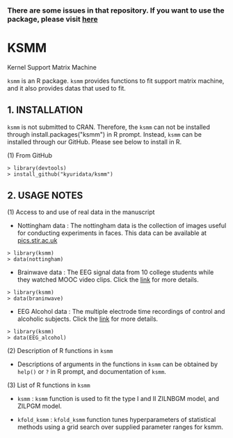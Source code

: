 ### There are some issues in that repository. If you want to use the package, please visit [here](github.com/staycuriousn/ksmm)

# KSMM
Kernel Support Matrix Machine

```ksmm``` is an R package. ```ksmm``` provides functions to fit support matrix machine, and it also provides datas that used to fit.

## 1. INSTALLATION

```ksmm``` is not submitted to CRAN. Therefore, the ```ksmm``` can not be installed through install.packages("ksmm") in R prompt.
Instead, ```ksmm``` can be installed through our GitHub.
Please see below to install in R.

(1) From GitHub
```{r}
> library(devtools)
> install_github("kyuridata/ksmm")
```

## 2. USAGE NOTES

(1) Access to and use of real data in the manuscript

- Nottingham data : The nottingham data is the collection of images useful for conducting experiments in faces. This data can be available at [pics.stir.ac.uk](pics.stir.ac.uk)
```{r}
> library(ksmm)
> data(nottingham)
```
- Brainwave data : The EEG signal data from 10 college students while they watched MOOC video clips. Click the [link](https://www.kaggle.com/wanghaohan/confused-eef) for more details.
```{r}
> library(ksmm)
> data(braninwave)
```
- EEG Alcohol data : The multiple electrode time recordings of control and alcoholic subjects. Click the [link](http://kdd.ics.uci.edu/databases/eeg/eeg.data.html) for more details.
```{r}
> library(ksmm)
> data(EEG_alcohol)
```

(2) Description of R functions in ```ksmm``` 

- Descriptions of arguments in the functions in ```ksmm``` can be obtained by ```help()``` or ```?``` in R prompt, and documentation of ```ksmm```.   


(3) List of R functions in ```ksmm```

- ```ksmm``` : ```ksmm``` function is used to fit the type I and II ZILNBGM model, and ZILPGM model.

- ```kfold_ksmm``` : ```kfold_ksmm``` function tunes hyperparameters of statistical methods using a grid search over supplied parameter ranges for ksmm.


